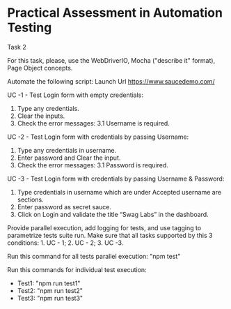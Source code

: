 # Practical Assessment in Automation Testing

Task 2

For this task, please, use the WebDriverIO, Mocha ("describe it" format), Page Object concepts.

Automate the following script: Launch Url https://www.saucedemo.com/

UC -1 - Test Login form with empty credentials:

1. Type any credentials.
2. Clear the inputs.
3. Check the error messages: 3.1 Username is required.

UC -2 - Test Login form with credentials by passing Username:

1. Type any credentials in username.
2. Enter password and Clear the input.
3. Check the error messages: 3.1 Password is required.

UC -3 - Test Login form with credentials by passing Username & Password:

1. Type credentials in username which are under Accepted username are sections.
2. Enter password as secret sauce.
3. Click on Login and validate the title “Swag Labs” in the dashboard.

Provide parallel execution, add logging for tests, and use tagging to parametrize tests suite run. Make sure that all tasks supported by this 3 conditions: 1. UC - 1; 2. UC - 2; 3. UC -3.

Run this command for all tests parallel execution: "npm test"

Run this commands for individual test execution:

- Test1: "npm run test1"
- Test2: "npm run test2"
- Test3: "npm run test3"
